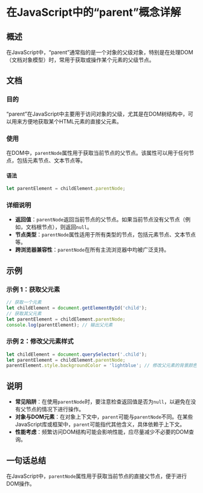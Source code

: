 <!--
Meta Description: # 在JavaScript中的“parent”概念详解 ## 概述 在JavaScript中，“parent”通常指的是一个对象的父级对象，特别是在处理DOM（文档对象模型）时，常用于获取或操作某个元素的父级节点。 ## 文档 ### 目的 “parent”在JavaScript中主要用于访问对象的...
Meta Keywords: parentnode, parent, let, parentelement, childelement
-->

# 在JavaScript中的“parent”概念详解

## 概述
在JavaScript中，“parent”通常指的是一个对象的父级对象，特别是在处理DOM（文档对象模型）时，常用于获取或操作某个元素的父级节点。

## 文档
### 目的
“parent”在JavaScript中主要用于访问对象的父级，尤其是在DOM树结构中，可以用来方便地获取某个HTML元素的直接父元素。

### 使用
在DOM中，`parentNode`属性用于获取当前节点的父节点。该属性可以用于任何节点，包括元素节点、文本节点等。

#### 语法
```javascript
let parentElement = childElement.parentNode;
```

### 详细说明
- **返回值**：`parentNode`返回当前节点的父节点。如果当前节点没有父节点（例如，文档根节点），则返回`null`。
- **节点类型**：`parentNode`属性适用于所有类型的节点，包括元素节点、文本节点等。
- **跨浏览器兼容性**：`parentNode`在所有主流浏览器中均被广泛支持。

## 示例
### 示例 1：获取父元素
```javascript
// 获取一个元素
let childElement = document.getElementById('child');
// 获取其父元素
let parentElement = childElement.parentNode;
console.log(parentElement); // 输出父元素
```

### 示例 2：修改父元素样式
```javascript
let childElement = document.querySelector('.child');
let parentElement = childElement.parentNode;
parentElement.style.backgroundColor = 'lightblue'; // 修改父元素的背景颜色
```

## 说明
- **常见陷阱**：在使用`parentNode`时，要注意检查返回值是否为`null`，以避免在没有父节点的情况下进行操作。
- **对象与DOM元素**：在对象上下文中，`parent`可能与`parentNode`不同。在某些JavaScript库或框架中，`parent`可能指代其他含义，具体依赖于上下文。
- **性能考虑**：频繁访问DOM结构可能会影响性能，应尽量减少不必要的DOM查询。

## 一句话总结
在JavaScript中，`parentNode`属性用于获取当前节点的直接父节点，便于进行DOM操作。